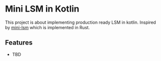 # Mini LSM in Kotlin 

This project is about implementing production ready LSM in kotlin. 
Inspired by [mini-lsm](https://github.com/skyzh/mini-lsm) which is implemented in Rust. 

## Features 

- TBD 
